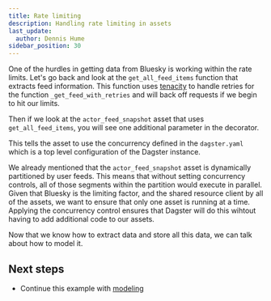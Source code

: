 ```yaml
---
title: Rate limiting
description: Handling rate limiting in assets
last_update:
  author: Dennis Hume
sidebar_position: 30
---
```


One of the hurdles in getting data from Bluesky is working within the rate limits. Let's go back and look at the `get_all_feed_items` function that extracts feed information. This function uses [tenacity](https://tenacity.readthedocs.io/en/latest/) to handle retries for the function `_get_feed_with_retries` and will back off requests if we begin to hit our limits.

<CodeExample path="docs_projects/project_atproto_dashboard/project_atproto_dashboard/ingestion/utils/atproto.py" language="python" lineStart="8" lineEnd="40"/>

Then if we look at the `actor_feed_snapshot` asset that uses `get_all_feed_items`, you will see one additional parameter in the decorator.

<CodeExample path="docs_projects/project_atproto_dashboard/project_atproto_dashboard/ingestion/definitions.py" language="python" lineStart="81" lineEnd="82"/>

This tells the asset to use the concurrency defined in the `dagster.yaml` which is a top level configuration of the Dagster instance.

<CodeExample path="docs_projects/project_atproto_dashboard/dagster.yaml" language="yaml" lineStart="4" lineEnd="6"/>

We already mentioned that the `actor_feed_snapshot` asset is dynamically partitioned by user feeds. This means that without setting concurrency controls, all of those segments within the partition would execute in parallel. Given that Bluesky is the limiting factor, and the shared resource client by all of the assets, we want to ensure that only one asset is running at a time. Applying the concurrency control ensures that Dagster will do this wihtout having to add additional code to our assets.

Now that we know how to extract data and store all this data, we can talk about how to model it.

## Next steps

- Continue this example with [modeling](modeling)